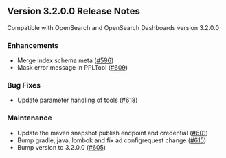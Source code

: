 ## Version 3.2.0.0 Release Notes

Compatible with OpenSearch and OpenSearch Dashboards version 3.2.0.0

### Enhancements
* Merge index schema meta ([#596](https://github.com/opensearch-project/skills/pull/596))
* Mask error message in PPLTool ([#609](https://github.com/opensearch-project/skills/pull/609))

### Bug Fixes
* Update parameter handling of tools ([#618](https://github.com/opensearch-project/skills/pull/618))

### Maintenance
* Update the maven snapshot publish endpoint and credential ([#601](https://github.com/opensearch-project/skills/pull/601))
* Bump gradle, java, lombok and fix ad configrequest change ([#615](https://github.com/opensearch-project/skills/pull/615))
* Bump version to 3.2.0.0 ([#605](https://github.com/opensearch-project/skills/pull/605))
